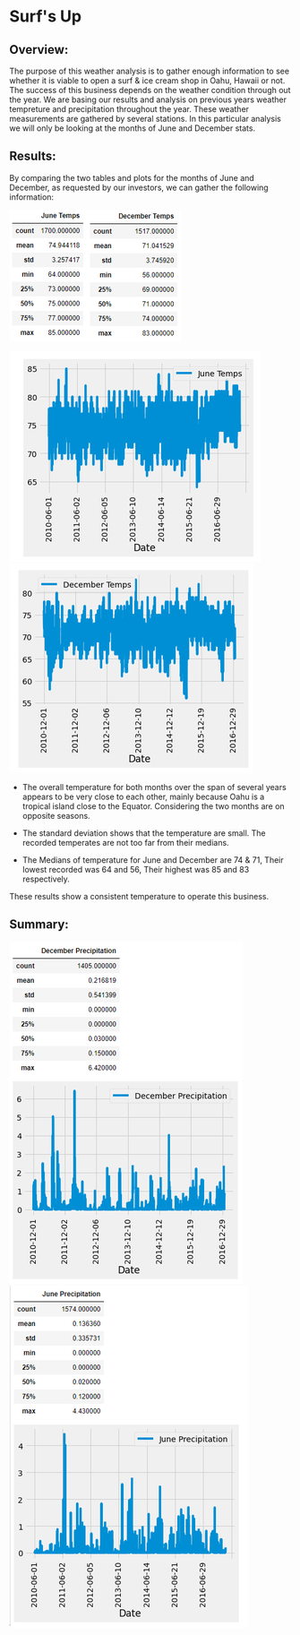# Surf's Up

## Overview:

The purpose of this weather analysis is to gather enough information to see whether it is viable to open a surf & ice cream shop in Oahu, Hawaii or not.
The success of this business depends on the weather condition through out the year. We are basing our results and analysis on previous years weather tempreture and precipitation throughout the year. These weather measurements are gathered by several stations. In this particular analysis we will only be looking at the months of June and December stats.

## Results:

By comparing the two tables and plots for the months of June and December, as requested by our investors, we can gather the following information:

![](https://github.com/kbehyar/surfs_up/blob/main/Resources/June%20stats.PNG)![](https://github.com/kbehyar/surfs_up/blob/main/Resources/December%20stats.PNG)

![](https://github.com/kbehyar/surfs_up/blob/main/Resources/June%20temp%20plot.PNG)![](https://github.com/kbehyar/surfs_up/blob/main/Resources/December%20temp%20plot.PNG)

- The overall temperature for both months over the span of several years appears to be very close to each other, mainly because Oahu is a tropical island close to the Equator. Considering the two months are on opposite seasons.
 
- The standard deviation shows that the temperature are small. The recorded temperates are not too far from their medians. 

- The Medians of temperature for June and December are 74 & 71, Their lowest recorded was 64 and 56, Their highest was 85 and 83 respectively. 

These results show a consistent temperature to operate this business. 

## Summary:



![](https://github.com/kbehyar/surfs_up/blob/main/Resources/December%20Precipitation%20stats%20and%20plot.PNG)
![](https://github.com/kbehyar/surfs_up/blob/main/Resources/June%20precipitation%20stats%20and%20plot.PNG)
